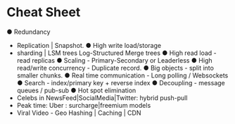 # Cheat Sheet

● Redundancy
  - Replication | Snapshot.
● High write load/storage
  - sharding | LSM trees Log-Structured Merge trees
● High read load - read replicas
● Scaling - Primary-Secondary or Leaderless
● High read/write concurrency - Duplicate record.
● Big objects - split into smaller chunks.
● Real time communication - Long polling / Websockets
● Search - index/primary key + reverse index
● Decoupling - message queues / pub-sub
● Hot spot elimination
  - Celebs in NewsFeed|SocialMedia|Twitter: hybrid push-pull
  - Peak time: Uber : surcharge|freemium models
  - Viral Video - Geo Hashing | Caching | CDN
